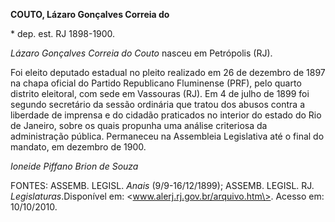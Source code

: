 **COUTO, Lázaro Gonçalves Correia do**

\* dep. est. RJ 1898-1900.

*Lázaro Gonçalves Correia do Couto* nasceu em Petrópolis (RJ).

Foi eleito deputado estadual no pleito realizado em 26 de dezembro de
1897 na chapa oficial do Partido Republicano Fluminense (PRF), pelo
quarto distrito eleitoral, com sede em Vassouras (RJ). Em 4 de julho de
1899 foi segundo secretário da sessão ordinária que tratou dos abusos
contra a liberdade de imprensa e do cidadão praticados no interior do
estado do Rio de Janeiro, sobre os quais propunha uma análise criteriosa
da administração pública. Permaneceu na Assembleia Legislativa até o
final do mandato, em dezembro de 1900.

*Ioneide Piffano Brion de Souza*

FONTES: ASSEMB. LEGISL. *Anais* (9/9-16/12/1899); ASSEMB. LEGISL. RJ.
*Legislaturas*.Disponível em: \<www.alerj.rj.gov.br/arquivo.htm\>.
Acesso em: 10/10/2010.
